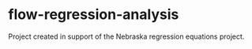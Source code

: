 # flow-regression-analysis
Project created in support of the Nebraska regression equations project.
